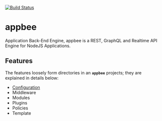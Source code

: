 [![Build Status](https://travis-ci.org/steveesamson/appbee.svg?branch=master)](https://travis-ci.org/steveesamson/appbee)

# appbee

Application Back-End Engine, appbee is a REST, GraphQL and Realtime API Engine for NodeJS Applications.

## Features

The features loosely form directories in an **`appbee`** projects; they are explained in details below:

- [Configuration](docs/configuration.md)
- Middleware
- Modules
- Plugins
- Policies
- Template
